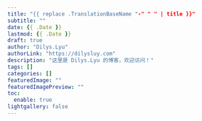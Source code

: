 ```yaml
---
title: "{{ replace .TranslationBaseName "-" " " | title }}"
subtitle: ""
date: {{ .Date }}
lastmod: {{ .Date }}
draft: true
author: "Dilys.Lyu"
authorLink: "https://dilysluy.com"
description: "这里是 Dilys.Lyu 的博客，欢迎访问！"
tags: []
categories: []
featuredImage: ""
featuredImagePreview: ""
toc:
  enable: true
lightgallery: false
---
```

